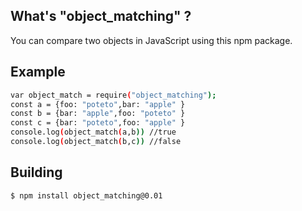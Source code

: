 ## What's "object_matching" ?
You can compare two objects in JavaScript using this npm package.

## Example
```bash
var object_match = require("object_matching");
const a = {foo: "poteto",bar: "apple" }
const b = {bar: "apple",foo: "poteto" }
const c = {bar: "poteto",foo: "apple" }
console.log(object_match(a,b)) //true
console.log(object_match(b,c)) //false
```

## Building
```bash
$ npm install object_matching@0.01

```

